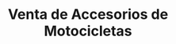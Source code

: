 ---
title: "Venta de Accesorios de Motocicletas"
url: /cochabamba/venta-de-accesorios-de-motocicletas-2/
shop: Motorrad
---